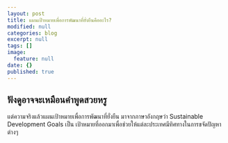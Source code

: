 ```yaml
---
layout: post
title: แผนเป้าหมายเพื่อการพัฒนาที่ยั่งยืนคืออะไร?
modified: null
categories: blog
excerpt: null
tags: []
image:
  feature: null
date: {}
published: true
---
```

## ฟังดูอาจจะเหมือนคำพูดสวยหรู

แต่ความจริงแล้วแผนเป้าหมายเพื่อการพัฒนาที่ยั่งยืน มาจากภาษาอังกฤษว่า Sustainable Development Goals เป็น เป้าหมายที่ออกมาเพื่อช่วยให้แต่ละประเทศมีทิศทางในการขจัดปัญหาต่างๆ

